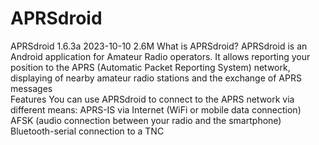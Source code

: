 # APRSdroid
APRSdroid 1.6.3a 2023-10-10 2.6M
What is APRSdroid?
APRSdroid is an Android application for Amateur Radio operators. It allows reporting your position to the APRS (Automatic Packet Reporting System) network, displaying of nearby amateur radio stations and the exchange of APRS messages                                                                       
Features
You can use APRSdroid to connect to the APRS network via different means:
APRS-IS via Internet (WiFi or mobile data connection)
AFSK (audio connection between your radio and the smartphone)
Bluetooth-serial connection to a TNC
